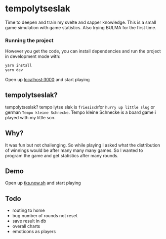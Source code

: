 # tempolytseslak

Time to deepen and train my svelte and sapper knowledge. This is a small game simulation with game statistics. Also trying BULMA for the first time.

### Running the project

However you get the code, you can install dependencies and run the project in development mode with:

```bash
yarn install
yarn dev
```

Open up [localhost:3000](http://localhost:3000) and start playing

## tempolytseslak?

tempolytseslak? tempo lytse slak is `friesisch`for `hurry up little slug` or german `Tempo kleine Schnecke`. Tempo kleine Schnecke is a board game i played with my little son.

## Why?

It was fun but not challenging. So while playing I asked what the distribution of winnings would be after many many many games. So I wanted to program the game and get statistics after many rounds.

## Demo

Open up [tks.now.sh](https://tks.now.sh/) and start playing

## Todo

- routing to home
- bug number of rounds not reset
- save result in db
- overall charts
- emoticons as players
